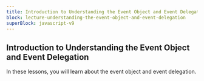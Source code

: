 ```yaml
---
title: Introduction to Understanding the Event Object and Event Delegation
block: lecture-understanding-the-event-object-and-event-delegation
superBlock: javascript-v9
---
```


## Introduction to Understanding the Event Object and Event Delegation

In these lessons, you will learn about the event object and event delegation.
